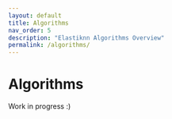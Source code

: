```yaml
---
layout: default
title: Algorithms
nav_order: 5
description: "Elastiknn Algorithms Overview"
permalink: /algorithms/
---
```


# Algorithms

Work in progress :)
